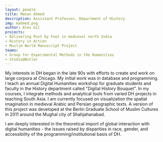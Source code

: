 ```yaml
---
layout: people
title: Manan Ahmed	
description: Assistant Professor, Department of History
img: mahmed.png
author: Alex Gil
projects:
- Delivering Post by Foot in medieval north India
- History in Action
- Muslim World Manuscript Project
teams:
- Group for Experimental Methods in the Humanities
- Studio@Butler
---
```


<p>My interests in DH began in the late 90s with efforts to create and work on large corpora at Chicago. My initial work was in database and programming. I teach an annual Digital Humanities workshop for graduate students and faculty in the History department called "Digital History Bouquet". In my courses, I integrate methods and analytical tools from varied DH projects in teaching South Asia. I am currently focused on visualization the spatial imagination in medieval Arabic and Persian geographic texts. A version of this project was developed at the Berlin Graduate School of Muslim Cultures in 2011 around the Mughal city of Shahjahanabad.</p>

<p>I am deeply interested in the theoretical import of global interaction with digital humanities - the issues raised by disparities in race, gender, and accessibility of the programming/institutional basis of DH.</p>